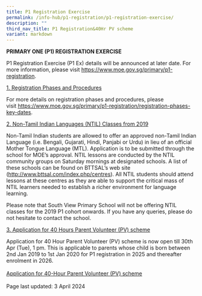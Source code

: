 ```yaml
---
title: P1 Registration Exercise
permalink: /info-hub/p1-registration/p1-registration-exercise/
description: ""
third_nav_title: P1 Registration&40Hr PV scheme
variant: markdown
---
```

<p><strong>PRIMARY ONE (P1) REGISTRATION EXERCISE</strong></p>
<p>P1 Registration Exercise (P1 Ex) details will be announced at later date. For more information, please visit&nbsp;<a href="https://www.moe.gov.sg/primary/p1-registration" rel="noopener">https://www.moe.gov.sg/primary/p1-registration</a>.</p>
<p><u>1. Registration Phases and Procedures</u></p>
<p>For more details on registration phases and procedures, please visit&nbsp;<a href="https://www.moe.gov.sg/primary/p1-registration/registration-phases-key-dates"><u>https://www.moe.gov.sg/primary/p1-registration/registration-phases-key-dates</u></a>.</p>
<p><u>2. Non-Tamil Indian Languages (NTIL)&nbsp;Classes from 2019</u></p>
<p>Non-Tamil Indian students are allowed to offer an approved non-Tamil Indian Language (i.e. Bengali, Gujarati, Hindi, Panjabi or Urdu) in lieu of an official Mother Tongue Language (MTL).&nbsp;Application is to be submitted through the school for MOE’s approval.&nbsp;NTIL lessons are conducted by the NTIL community groups on Saturday mornings at designated schools. A list of these schools can be found on BTTSAL’s web site (<a href="http://www.bttsal.com/index.php/centres"><u>http://www.bttsal.com/index.php/centres</u></a>). All NTIL students should attend lessons at these centres as they are able to support the critical mass of NTIL learners needed to establish a richer environment for language learning.&nbsp;</p>
<p>Please note that South View Primary School will not be offering NTIL classes for the 2019 P1 cohort onwards. If you have any queries, please do not hesitate to contact the school.</p>
<p><u>3. Application for 40 Hours Parent Volunteer (PV) scheme</u></p>
<p>Application for 40 Hour Parent Volunteer (PV) scheme is now open till 30th Apr (Tue), 1 pm. This is applicable to parents whose child is born between 2nd Jan 2019 to 1st Jan 2020 for P1 registration in 2025 and thereafter enrolment in 2026.<br><br>
<a href="https://www.southviewpri.moe.edu.sg/application-for-40hrs-pv/" rel="noopener">Application for 40-Hour Parent Volunteer (PV) scheme</a><br><br>Page last updated: 3 April 2024</p>